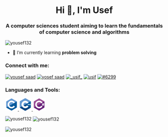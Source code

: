 <h1 align="center">Hi 👋, I'm Usef</h1>
<h3 align="center">A computer sciences student aiming to learn the fundamentals of computer science and algorithms</h3>

<p align="left"> <img src="https://komarev.com/ghpvc/?username=yousef132&label=Profile%20views&color=0e75b6&style=flat" alt="yousef132" /> </p>

- 🌱 I’m currently learning **problem solving**

<h3 align="left">Connect with me:</h3>
<p align="left">
<a href="https://linkedin.com/in/yousef saad" target="blank"><img align="center" src="https://raw.githubusercontent.com/rahuldkjain/github-profile-readme-generator/master/src/images/icons/Social/linked-in-alt.svg" alt="yousef saad" height="30" width="40" /></a>
<a href="https://fb.com/yosef saad" target="blank"><img align="center" src="https://raw.githubusercontent.com/rahuldkjain/github-profile-readme-generator/master/src/images/icons/Social/facebook.svg" alt="yosef saad" height="30" width="40" /></a>
<a href="https://codeforces.com/profile/_usif_" target="blank"><img align="center" src="https://raw.githubusercontent.com/rahuldkjain/github-profile-readme-generator/master/src/images/icons/Social/codeforces.svg" alt="_usif_" height="30" width="40" /></a>
<a href="https://www.leetcode.com/usif" target="blank"><img align="center" src="https://raw.githubusercontent.com/rahuldkjain/github-profile-readme-generator/master/src/images/icons/Social/leet-code.svg" alt="usif" height="30" width="40" /></a>
<a href="https://discord.gg/#6299" target="blank"><img align="center" src="https://raw.githubusercontent.com/rahuldkjain/github-profile-readme-generator/master/src/images/icons/Social/discord.svg" alt="#6299" height="30" width="40" /></a>
</p>

<h3 align="left">Languages and Tools:</h3>
<p align="left"> <a href="https://www.cprogramming.com/" target="_blank" rel="noreferrer"> <img src="https://raw.githubusercontent.com/devicons/devicon/master/icons/c/c-original.svg" alt="c" width="40" height="40"/> </a> <a href="https://www.w3schools.com/cpp/" target="_blank" rel="noreferrer"> <img src="https://raw.githubusercontent.com/devicons/devicon/master/icons/cplusplus/cplusplus-original.svg" alt="cplusplus" width="40" height="40"/> </a> <a href="https://www.w3schools.com/cs/" target="_blank" rel="noreferrer"> <img src="https://raw.githubusercontent.com/devicons/devicon/master/icons/csharp/csharp-original.svg" alt="csharp" width="40" height="40"/> </a> </p>

<p><img align="left" src="https://github-readme-stats.vercel.app/api/top-langs?username=yousef132&show_icons=true&locale=en&layout=compact" alt="yousef132" /></p>

<p>&nbsp;<img align="center" src="https://github-readme-stats.vercel.app/api?username=yousef132&show_icons=true&locale=en" alt="yousef132" /></p>

<p><img align="center" src="https://github-readme-streak-stats.herokuapp.com/?user=yousef132&" alt="yousef132" /></p>
